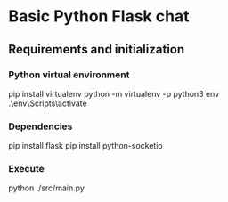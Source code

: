 # Basic Python Flask chat

## Requirements and initialization

### Python virtual environment
pip install virtualenv
python -m virtualenv -p python3 env
.\env\Scripts\activate

### Dependencies
pip install flask
pip install python-socketio

### Execute
python ./src/main.py

